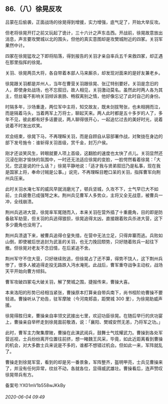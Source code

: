 ## 86.（八）徐晃反攻
吕蒙在后偷袭，正面战场的徐晃得到增援，实力增强，底气足了，开始大举反攻。



但老将徐晃开打之前又玩起了诡计，三十六计之声东击西。开战前，徐晃故意放出消息，声言要攻樊城以北的围头，但他的真实意图却是攻樊城附近的四冢。关羽军果然中计。



四冢在徐晃猛攻之下即将陷落，得到报告的关羽才亲自率兵五千来救四冢，却正遇在那里指挥的徐晃。



关羽、徐晃两员大将，各自带着本部人马来厮杀，却发现对面来的是好友兼老乡。



徐晃跟关羽都是并州人，当年在曹营关羽跟徐晃、张辽特别要好。关羽是念旧的人，即使身处战场，也不忘叙旧，故人相见，关羽激动莫名。虽然此时两人各为其主，但丝毫不影响关羽倾诉衷肠、畅叙离别之情，他好像忘记了此时自己的身份。



时隔多年，沙场重逢，两位军中主将，知交故友，既未剑拔弩张，也未相拥而泣，而是隔着马头，当着两军上万将士，聊起天来。两人此时都是五十多岁的人了，多年不见，彼此都有好多话要说，两人聊得很开心，一起追忆过去的美好时光，说着说着不时发出欢笑。



欢会结束，徐晃下马，不再理睬关羽，而是自顾自从容部署作战，对聚拢在身边的部下发号施令：谁斩得关羽首级，赏千金，封万户侯。



刚才还谈笑风生，转眼就要人项上首级，这翻脸的速度也太快了点儿。关羽显然还沉浸在刚才愉快的氛围中，一时还无法适应徐晃的变脸，一脸愕然看着徐晃：「大兄，您这是说的什么话？」徐晃平静地说：「适才我与贤弟叙旧乃是私事，现在我是国家上将，奉命讨贼是公事。」说完，不再理睬目瞪口呆的关羽，指挥曹军向荆州兵压来。



此时关羽水淹七军的威风早就消磨光了，顿兵坚城，久攻不下，士气早已大不如前，士兵疲惫已成强弩之末。荆州兵见曹军人多势众，主将又全无战意，被曹兵一冲，全线崩溃。



荆州兵逃进大营，徐晃率军尾随而入，本来关羽在营外插了十重鹿角，目的即是防备敌军劫营，但关羽的兵逃得狼狈，徐晃追得太凶，直接跟着败兵杀进大营，这下多少鹿角也没用了。



荆州兵溃退下来，被曹兵追得仓皇失措，在营中无法立足，只得弃寨而逃。兵败如山倒，即使被后世追封为武圣的关羽，也无力挽回颓势，只好随着败兵一起往下撤。但徐晃对老友不念旧情，在后紧追不舍。



荆州军守不住大营，只好继续败逃，但徐晃占了还不算，得势不饶人，这下荆州兵惨了，很多人被追得走投无路跌入沔水淹死。此战后，曹军重夺战争主动权，战场天平开始向曹方倾斜。



曹军攻破四冢屯大破关羽，解了樊城之围，捷报传来，曹操大喜。



本来洛阳的形势已经相当紧张，曹操原本打算亲自带兵南下，尚书桓阶劝曹操不要轻进。曹操听从了劝告，驻军摩陂（今河南郏县，距樊城 300 里），为徐晃助威声援。



徐晃得胜归来，曹操亲自率领文武接出七里，欢迎功臣徐晃。在随后举行的庆功宴上，曹操亲自举杯走到徐晃面前敬酒，说：「襄阳、樊城安然无恙，乃将军之功。」



此时，曹军主力聚集摩陂，曹操在此演武阅兵，鼓舞士气炫耀武力。曹操到各处军营巡视，士兵纷纷离开位置往前挤，想一睹魏王风采，毕竟，如此近距离看到曹操的机会，对大多数士兵来说是不多的，谁都不想错过机会。但如此一来，军阵就乱了。



曹操走到徐晃军营，看到的却是另一番景象，军阵整齐，盔明甲亮，士兵见曹操来了，并没有任何异常，纹丝不动，各就各位，显得威武雄壮。曹操看后，连声赞叹徐晃带兵有方。



备案号:YX01mV1b558wJKkBy


###### 2020-06-04 09:49
